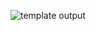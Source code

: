 ![template output](https://user-images.githubusercontent.com/79982684/112729207-09889100-8f51-11eb-97d4-d92db5c8a960.png)

